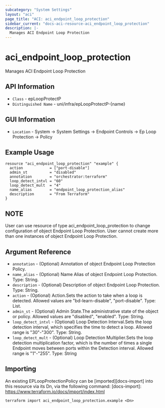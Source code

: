 ```yaml
---
subcategory: "System Settings"
layout: "aci"
page_title: "ACI: aci_endpoint_loop_protection"
sidebar_current: "docs-aci-resource-aci_endpoint_loop_protection"
description: |-
  Manages ACI Endpoint Loop Protection
---
```


# aci_endpoint_loop_protection #

Manages ACI Endpoint Loop Protection

## API Information ##

* `Class` - epLoopProtectP
* `Distinguished Name` - uni/infra/epLoopProtectP-{name}

## GUI Information ##

* `Location` - System -> System Settings -> Endpoint Controls -> Ep Loop Protection -> Policy


## Example Usage ##

```hcl
resource "aci_endpoint_loop_protection" "example" {
  action            = ["port-disable"]
  admin_st          = "disabled"
  annotation        = "orchestrator:terraform"
  loop_detect_intvl = "60"
  loop_detect_mult  = "4"
  name_alias        = "endpoint_loop_protection_alias"
  description       = "From Terraform"
}
```
## NOTE ##
User can use resource of type aci_endpoint_loop_protection to change configuration of object Endpoint Loop Protection. User cannot create more than one instances of object Endpoint Loop Protection.

## Argument Reference ##

* `annotation` - (Optional) Annotation of object Endpoint Loop Protection Policy.
* `name_alias` - (Optional) Name Alias of object Endpoint Loop Protection. Type: String.
* `description` - (Optional) Description of object Endpoint Loop Protection. Type: String.
* `action` - (Optional) Action.Sets the action to take when a loop is detected. Allowed values are "bd-learn-disable", "port-disable". Type: List.
* `admin_st` - (Optional) Admin State.The administrative state of the object or policy. Allowed values are "disabled", "enabled". Type: String.
* `loop_detect_intvl` - (Optional) Loop Detection Interval.Sets the loop detection interval, which specifies the time to detect a loop. Allowed range is "30"-"300". Type: String.
* `loop_detect_mult` - (Optional) Loop Detection Multiplier.Sets the loop detection multiplication factor, which is the number of times a single Endpoint moves between ports within the Detection interval. Allowed range is "1"-"255". Type: String


## Importing ##

An existing EPLoopProtectionPolicy can be [imported][docs-import] into this resource via its Dn, via the following command:
[docs-import]: https://www.terraform.io/docs/import/index.html


```
terraform import aci_endpoint_loop_protection.example <Dn>
```